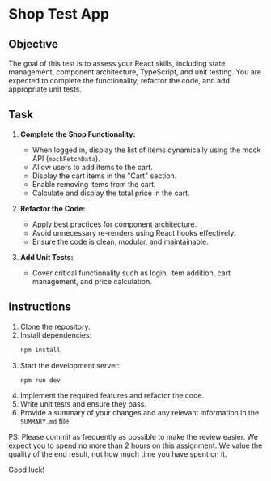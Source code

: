 # Shop Test App

## Objective
The goal of this test is to assess your React skills, including state management, component architecture, TypeScript, and unit testing. You are expected to complete the functionality, refactor the code, and add appropriate unit tests.

## Task
1. **Complete the Shop Functionality:**
   - When logged in, display the list of items dynamically using the mock API (`mockFetchData`).
   - Allow users to add items to the cart.
   - Display the cart items in the "Cart" section.
   - Enable removing items from the cart.
   - Calculate and display the total price in the cart.

2. **Refactor the Code:**
   - Apply best practices for component architecture.
   - Avoid unnecessary re-renders using React hooks effectively.
   - Ensure the code is clean, modular, and maintainable.

3. **Add Unit Tests:**
   - Cover critical functionality such as login, item addition, cart management, and price calculation.

## Instructions
1. Clone the repository.
2. Install dependencies:
   ```bash
   npm install
   ```
3. Start the development server:
   ```bash
   npm run dev
   ```
4. Implement the required features and refactor the code.
5. Write unit tests and ensure they pass.
6. Provide a summary of your changes and any relevant information in the `SUMMARY.md` file.


PS: Please commit as frequently as possible to make the review easier. We expect you to spend no more than 2 hours on this assignment. We value the quality of the end result, not how much time you have spent on it.

Good luck!